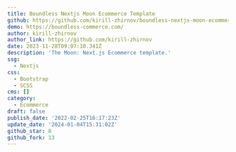 ```yaml
---
title: Boundless Nextjs Moon Ecommerce Template
github: https://github.com/kirill-zhirnov/boundless-nextjs-moon-ecommerce-template
demo: https://boundless-commerce.com/
author: kirill-zhirnov
author_link: https://github.com/kirill-zhirnov
date: 2023-11-28T09:07:10.341Z
description: 'The Moon: Next.js Ecommerce template.'
ssg:
  - Nextjs
css:
  - Bootstrap
  - SCSS
cms: []
category:
  - Ecommerce
draft: false
publish_date: '2022-02-25T16:17:23Z'
update_date: '2024-01-04T15:31:02Z'
github_star: 8
github_fork: 13
---
```

